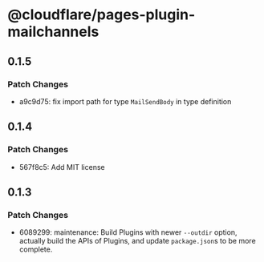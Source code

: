 # @cloudflare/pages-plugin-mailchannels

## 0.1.5

### Patch Changes

- a9c9d75: fix import path for type `MailSendBody` in type definition

## 0.1.4

### Patch Changes

- 567f8c5: Add MIT license

## 0.1.3

### Patch Changes

- 6089299: maintenance: Build Plugins with newer `--outdir` option, actually build the APIs of Plugins, and update `package.json`s to be more complete.
